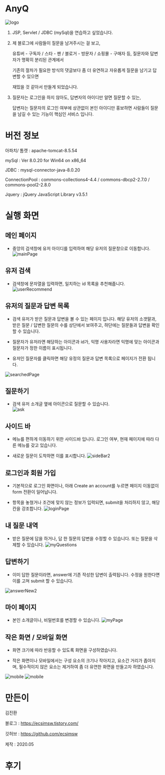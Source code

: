 # AnyQ

![logo](/screenshots/anyQ.png)

1. JSP, Servlet / JDBC (mySql)을 연습하고 싶었습니다.    
  
2. 제 블로그에 사람들이 질문을 남겨주시는 걸 보고,    
       
   유튜버 - 구독자 / 스타 - 팬 / 블로거 - 방문자 / 쇼핑몰 - 구매자 등, 질문자와 답변자가 명확히 분리된 관계에서   
      
   기존의 절차가 필요한 방식의 댓글보다 좀 더 유연하고 자유롭게 질문을 남기고 답변할 수 있으면     
     
   재밌을 것 같아서 만들게 되었습니다.     
     
3. 질문자는 로그인을 하지 않아도, 답변자의 아이디만 알면 질문할 수 있는,    
  
   답변자는 질문자의 로그인 여부에 상관없이 본인 아이디만 홍보하면 사람들이 질문을 남길 수 있는 기능이 핵심인 서비스 입니다.  

        
# 버전 정보 

아파치/ 톰캣 : apache-tomcat-8.5.54

mySql : Ver 8.0.20 for Win64 on x86_64

JDBC : mysql-connector-java-8.0.20

ConnectionPool : commons-collections4-4.4 / commons-dbcp2-2.7.0 / commons-pool2-2.8.0
  
Jquery : jQuery JavaScript Library v3.5.1  
  
    
# 실행 화면  

## 메인 페이지     
  - 중앙의 검색창에 유저 아이디를 입력하여 해당 유저의 질문창으로 이동합니다.
![mainPage](https://user-images.githubusercontent.com/46060746/83357305-994bc600-a3a6-11ea-9fd0-6fddc5c1e298.PNG)

## 유저 검색  
  - 검색창에 문자열을 입력하면, 일치하는 id 목록을 추천해쥽니다. 
![userRecommend](/screenshots/recommend1.PNG)

## 유저의 질문과 답변 목록
  - 검색 유저가 받은 질문과 답변을 볼 수 있는 페이지 입니다. 해당 유저의 소갯말과, 받은 질문 / 답변한 질문의 수를 상단에서 보여주고, 하단에는 질문들과 답변을 확인할 수 있습니다.
  
  - 질문자가 유저라면 해당하는 아이콘과 id가, 익명 사용자라면 익명에 맞는 아이콘과 질문자가 정한 이름이 표시됩니다.
  
  - 유저인 질문자를 클릭하면 해당 유정의 질문과 답변 목록으로 페이지가 전환 됩니다.
    
![searchedPage](/screenshots/searchedPage.PNG)

## 질문하기   
  - 검색 유저 소개글 옆에 아이콘으로 질문할 수 있습니다.  
![ask](/screenshots/질문하기.PNG)

## 사이드 바   
  - 메뉴를 편하게 이동하기 위한 사이드바 입니다. 로그인 여부, 현재 페이지에 따라 다른 메뉴를 갖고 있습니다.
  
  - 새로운 질문이 도착하면 이를 표시합니다.
![sideBar2](/screenshots/sideBar.png)


## 로그인과 회원 가입      
  - 기본적으로 로그인 화면이나, 아래 Create an account를 누르면 페이지 이동없이 form 전환이 일어납니다.

  - 항목을 놓쳤거나 조건에 맞지 않는 정보가 입력되면, submit을 처리하지 않고, 해당 칸을 강조합니다. 
![loginPage](/screenshots/login,signIn.png)

## 내 질문 내역    

  - 받은 질문에 답을 하거나, 답 한 질문의 답변을 수정할 수 있습니다. 또는 질문을 삭제할 수 있습니다.
![myQuestions](/screenshots/myQuestions.PNG)

## 답변하기    

  - 이미 답한 질문이라면, answer에 기존 작성한 답변이 출력됩니다. 수정을 원한다면 이를 고쳐 submit 할 수 있습니다.

![answerNew2](/screenshots/answerNew2.PNG)

## 마이 페이지  

  - 본인 소개글이나, 비밀번호를 변경할 수 있습니다. 
![myPage](/screenshots/myPage.PNG)

## 작은 화면 / 모바일 화면    

  - 화면 크기에 따라 반응할 수 있도록 화면을 구성하였습니다.
  
  - 작은 화면이나 모바일에서는 구성 요소의 크기나 작아지고, 요소간 거리가 좁아지며, 필수적이지 않은 요소는 제거하여 좀 더 유연한 화면을 만들고자 하였습니다.  

![mobile](/screenshots/모바일.png)
![mobile](/screenshots/모바일1.png)


# 만든이

김진환
  
블로그 : https://ecsimsw.tistory.com/

깃허브 : https://github.com/ecsimsw

제작 : 2020.05 
  
      
# 후기

  

